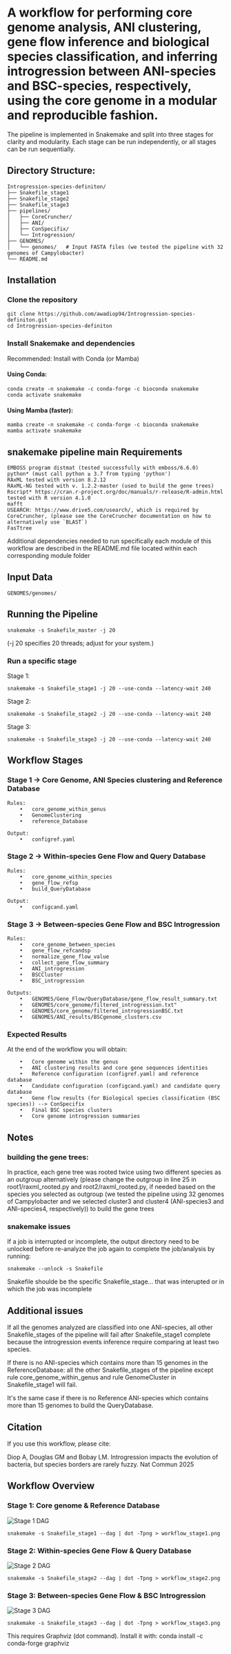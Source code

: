 # A workflow for performing core genome analysis, ANI clustering, gene flow inference and biological species classification, and inferring introgression between ANI-species and BSC-species, respectively, using the core genome in a modular and reproducible fashion.

The pipeline is implemented in Snakemake and split into three stages for clarity and modularity. Each stage can be run independently, or all stages can be run sequentially.


## Directory Structure:
```
Introgression-species-definiton/
├── Snakefile_stage1
├── Snakefile_stage2
├── Snakefile_stage3
├── pipelines/
│   ├── CoreCruncher/
│   ├── ANI/
│   ├── ConSpecifix/
│   └── Introgression/
├── GENOMES/
│   └── genomes/   # Input FASTA files (we tested the pipeline with 32 genomes of Campylobacter)
└── README.md
```

## Installation
### Clone the repository
```
git clone https://github.com/awadiop94/Introgression-species-definiton.git
cd Introgression-species-definiton
```
### Install Snakemake and dependencies
Recommended: Install with Conda (or Mamba)

#### Using Conda:
```
conda create -n snakemake -c conda-forge -c bioconda snakemake
conda activate snakemake
```
#### Using Mamba (faster):
```
mamba create -n snakemake -c conda-forge -c bioconda snakemake
mamba activate snakemake
```

## snakemake pipeline main Requirements
```
EMBOSS program distmat (tested successfully with emboss/6.6.0)
python* (must call python ≥ 3.7 from typing 'python')
RAxML tested with version 8.2.12 
RAxML-NG tested with v. 1.2.2-master (used to build the gene trees)
Rscript* https://cran.r-project.org/doc/manuals/r-release/R-admin.html tested with R version 4.1.0
mafft
USEARCH: https://www.drive5.com/usearch/, which is required by CoreCruncher, (please see the CoreCruncher documentation on how to alternatively use `BLAST`)
FasTtree
```	
Additional dependencies needed to run specifically each module of this workflow are described in the README.md file
located within each corresponding module folder

## Input Data
```
GENOMES/genomes/
```
## Running the Pipeline
```
snakemake -s Snakefile_master -j 20
```
(-j 20 specifies 20 threads; adjust for your system.)

### Run a specific stage

Stage 1:
```
snakemake -s Snakefile_stage1 -j 20 --use-conda --latency-wait 240
```
Stage 2:
```
snakemake -s Snakefile_stage2 -j 20 --use-conda --latency-wait 240
```
Stage 3:
```
snakemake -s Snakefile_stage3 -j 20 --use-conda --latency-wait 240
```
	
## Workflow Stages

### Stage 1 → Core Genome, ANI Species clustering and Reference Database
```
Rules:
	•	core_genome_within_genus
	•	GenomeClustering
	•	reference_Database

Output:
	•	configref.yaml
```
	
### Stage 2 → Within-species Gene Flow and Query Database
```
Rules:
	•	core_genome_within_species
	•	gene_flow_refsp
	•	build_QueryDatabase

Output:
	•	configcand.yaml
```
	
### Stage 3 → Between-species Gene Flow and BSC Introgression
```
Rules:
	•	core_genome_between_species
	•	gene_flow_refcandsp
	•	normalize_gene_flow_value
	•	collect_gene_flow_summary
	•	ANI_introgression
	•	BSCCluster
	•	BSC_introgression

Outputs:
	•	GENOMES/Gene_Flow/QueryDatabase/gene_flow_result_summary.txt
	•	GENOMES/core_genome/filtered_introgression.txt"
	•	GENOMES/core_genome/filtered_introgressionBSC.txt
	•	GENOMES/ANI_results/BSCgenome_clusters.csv
```
### Expected Results
At the end of the workflow you will obtain:
```
	•	Core genome within the genus
	•	ANI clustering results and core gene sequences identities
    •	Reference configuration (configref.yaml) and reference database
	•	Candidate configuration (configcand.yaml) and candidate query database
	•	Gene flow results (for Biological species classification (BSC species)) --> ConSpecifix
	•	Final BSC species clusters
	•	Core genome introgression summaries
```
## Notes

### building the gene trees:
In practice, each gene tree was rooted twice using two different species as an outgroup alternatively (please change the outgroup in line 25 in root1/raxml_rooted.py and root2/raxml_rooted.py, if needed based on the species you selected as outgroup (we tested the pipeline using 32 genomes of Campylobacter and we selected cluster3 and cluster4 (ANI-species3 and ANI-species4, respectively)) to build the gene trees

### snakemake issues
If a job is interrupted or incomplete, the output directory need to be unlocked before re-analyze the job again to complete the job/analysis by running:
```
snakemake --unlock -s Snakefile
```
Snakefile shoulde be the specific Snakefile_stage... that was interupted or in which the job was incomplete

	
## Additional issues
If all the genomes analyzed are classified into one ANI-species, all other Snakefile_stages of the pipeline will fail after 
Snakefile_stage1 complete because the introgression events inference require comparing at least two species.

If there is no ANI-species which contains more than 15 genomes in the ReferenceDatabase: all the other Snakefile_stages of the 
pipeline except rule core_genome_within_genus and rule GenomeCluster in Snakefile_stage1 will fail.

It's the same case if there is no Reference ANI-species which contains more than 15 genomes to build the QueryDatabase.
	
## Citation

If you use this workflow, please cite:

Diop A, Douglas GM and Bobay LM. Introgression impacts the evolution of bacteria, but species borders are rarely fuzzy.
Nat Commun 2025

## Workflow Overview

### Stage 1: Core genome & Reference Database
![Stage 1 DAG](workflow_stage1.png)
```
snakemake -s Snakefile_stage1 --dag | dot -Tpng > workflow_stage1.png
```

### Stage 2: Within-species Gene Flow & Query Database
![Stage 2 DAG](workflow_stage2.png)
```
snakemake -s Snakefile_stage2 --dag | dot -Tpng > workflow_stage2.png
```

### Stage 3: Between-species Gene Flow & BSC Introgression
![Stage 3 DAG](workflow_stage3.png)
```
snakemake -s Snakefile_stage3 --dag | dot -Tpng > workflow_stage3.png
```

This requires Graphviz (dot command). Install it with:
conda install -c conda-forge graphviz
